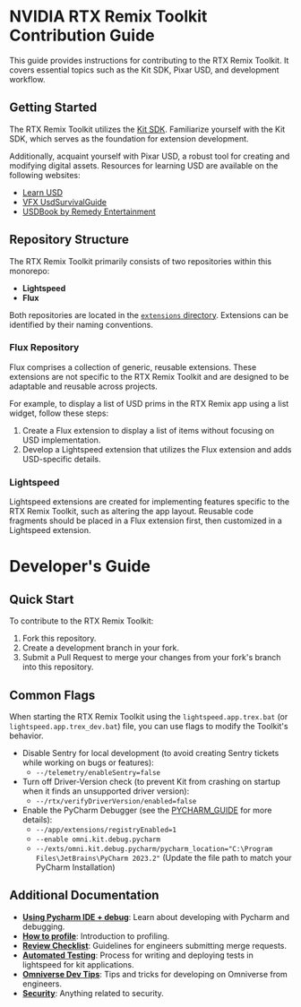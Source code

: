# NVIDIA RTX Remix Toolkit Contribution Guide

This guide provides instructions for contributing to the RTX Remix Toolkit. It covers essential topics such as the Kit
SDK, Pixar USD, and development workflow.

## Getting Started

The RTX Remix Toolkit utilizes
the [Kit SDK](https://docs.omniverse.nvidia.com/kit/docs/kit-manual/latest/guide/kit_overview.html). Familiarize
yourself with the Kit SDK, which serves as the foundation for extension development.

Additionally, acquaint yourself with Pixar USD, a robust tool for creating and modifying digital assets. Resources for
learning USD are available on the following websites:

- [Learn USD](https://learnusd.github.io/index.html)
- [VFX UsdSurvivalGuide](https://lucascheller.github.io/VFX-UsdSurvivalGuide/index.html)
- [USDBook by Remedy Entertainment](https://remedy-entertainment.github.io/USDBook/index.html)

## Repository Structure

The RTX Remix Toolkit primarily consists of two repositories within this monorepo:

- **Lightspeed**
- **Flux**

Both repositories are located in the [`extensions` directory](../source/extensions). Extensions can be identified by
their naming conventions.

### Flux Repository

Flux comprises a collection of generic, reusable extensions. These extensions are not specific to the RTX Remix Toolkit
and are designed to be adaptable and reusable across projects.

For example, to display a list of USD prims in the RTX Remix app using a list widget, follow these steps:

1. Create a Flux extension to display a list of items without focusing on USD implementation.
2. Develop a Lightspeed extension that utilizes the Flux extension and adds USD-specific details.

### Lightspeed

Lightspeed extensions are created for implementing features specific to the RTX Remix Toolkit, such as altering the app
layout. Reusable code fragments should be placed in a Flux extension first, then customized in a Lightspeed extension.

# Developer's Guide

## Quick Start

To contribute to the RTX Remix Toolkit:

1. Fork this repository.
2. Create a development branch in your fork.
3. Submit a Pull Request to merge your changes from your fork's branch into this repository.

## Common Flags

When starting the RTX Remix Toolkit using the `lightspeed.app.trex.bat` (or `lightspeed.app.trex_dev.bat`) file, you can
use flags to modify the Toolkit's behavior.

- Disable Sentry for local development (to avoid creating Sentry tickets while working on bugs or features):
    - `--/telemetry/enableSentry=false`
- Turn off Driver-Version check (to prevent Kit from crashing on startup when it finds an unsupported driver version):
    - `--/rtx/verifyDriverVersion/enabled=false`
- Enable the PyCharm Debugger (see the [PYCHARM_GUIDE](./PYCHARM_GUIDE.md) for more details):
    - `--/app/extensions/registryEnabled=1 `
    - `--enable omni.kit.debug.pycharm`
    - `--/exts/omni.kit.debug.pycharm/pycharm_location="C:\Program Files\JetBrains\PyCharm 2023.2"` (Update the file
      path to match your PyCharm Installation)

## Additional Documentation

- **[Using Pycharm IDE + debug](./PYCHARM_GUIDE.md)**: Learn about developing with Pycharm and debugging.
- **[How to profile](./PROFILE_GUIDE.md)**: Introduction to profiling.
- **[Review Checklist](./REVIEW_CHECKLIST.md)**: Guidelines for engineers submitting merge requests.
- **[Automated Testing](./TESTING_GUIDELINES.md)**: Process for writing and deploying tests in lightspeed for kit
  applications.
- **[Omniverse Dev Tips](./OMNIVERSE_TIPS.md)**: Tips and tricks for developing on Omniverse from engineers.
- **[Security](../SECURITY.md)**: Anything related to security.
